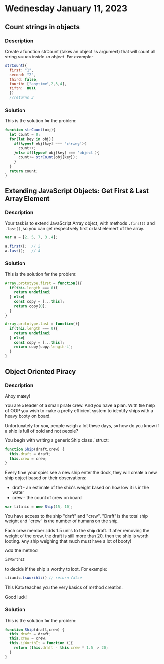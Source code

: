 # Wednesday January 11, 2023

## Count strings in objects

### Description
Create a function strCount (takes an object as argument) that will count all string values inside an object. For example:

```JavaScript
strCount({
  first: "1",
  second: "2",
  third: false,
  fourth: ["anytime",2,3,4],
  fifth:  null
  })
  //returns 3
```

### Solution

This is the solution for the problem:

```JavaScript
function strCount(obj){
  let count = 0;
  for(let key in obj){
    if(typeof obj[key] === 'string'){
      count++;
    }else if(typeof obj[key] === 'object'){
      count+= strCount(obj[key]);
    }
  }
  return count;
}
```

## Extending JavaScript Objects: Get First & Last Array Element

### Description

Your task is to extend JavaScript Array object, with methods `.first()` and `.last()`, so you can get respectively first or last element of the array.

```JavaScript
var a = [2, 5, 7, 3 ,4];

a.first();  // 2
a.last();   // 4

```

### Solution

This is the solution for the problem:

```JavaScript
Array.prototype.first = function(){
  if(this.length === 0){
    return undefined;
  } else{
    const copy = [...this];
    return copy[0];
  }
}

Array.prototype.last = function(){
  if(this.length === 0){
    return undefined;
  } else{
    const copy = [...this];
    return copy[copy.length-1];
  }
}
```

## Object Oriented Piracy

### Description

Ahoy matey!

You are a leader of a small pirate crew. And you have a plan. With the help of OOP you wish to make a pretty efficient system to identify ships with a heavy booty on board.

Unfortunately for you, people weigh a lot these days, so how do you know if a ship is full of gold and not people?

You begin with writing a generic Ship class / struct:

```JavaScript
function Ship(draft,crew) {
  this.draft = draft;
  this.crew = crew;
}
```

Every time your spies see a new ship enter the dock, they will create a new ship object based on their observations:

- draft - an estimate of the ship's weight based on how low it is in the water
- crew - the count of crew on board

```JavaScript
var titanic = new Ship(15, 10);
```

You have access to the ship "draft" and "crew". "Draft" is the total ship weight and "crew" is the number of humans on the ship.

Each crew member adds 1.5 units to the ship draft. If after removing the weight of the crew, the draft is still more than 20, then the ship is worth looting. Any ship weighing that much must have a lot of booty!

Add the method

```JavaScript
isWorthIt
```

to decide if the ship is worthy to loot. For example:

```JavaScript
titanic.isWorthIt() // return false
```

This Kata teaches you the very basics of method creation.

Good luck!

### Solution

This is the solution for the problem:

```JavaScript
function Ship(draft,crew) {
  this.draft = draft;
  this.crew = crew;
  this.isWorthIt = function (){
    return (this.draft - this.crew * 1.5) > 20;
  }
}
```